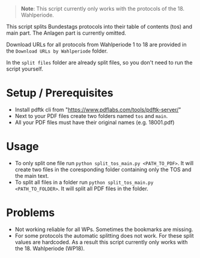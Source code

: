 > **Note**: This script currently only works with the protocols of the 18. Wahlperiode.

This script splits Bundestags protocols into their table of contents (tos) and main part. The Anlagen part is currently omitted.

Download URLs for all protocols from Wahlperiode 1 to 18 are provided in the `Download URLs by Wahlperiode` folder.

In the `split files` folder are already split files, so you don't need to run the script yourself.

# Setup / Prerequisites

 - Install pdftk cli from "https://www.pdflabs.com/tools/pdftk-server/"
 - Next to your PDF files create two folders named `tos` and `main`.
 - All your PDF files must have their original names (e.g. 18001.pdf)

# Usage
 - To only split one file run `python split_tos_main.py <PATH_TO_PDF>`. It will create two files in the coresponding folder containing only the TOS and the main text.
 - To split all files in a folder run `python split_tos_main.py <PATH_TO_FOLDER>`. It will split all PDF files in the folder.

# Problems
 - Not working reliable for all WPs. Sometimes the bookmarks are missing.
 - For some protocols the automatic splitting does not work. For these split values are hardcoded. As a result this script currently only works with the 18. Wahlperiode (WP18).